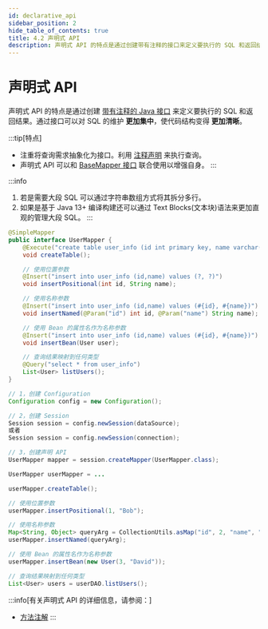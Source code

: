 ```yaml
---
id: declarative_api
sidebar_position: 2
hide_table_of_contents: true
title: 4.2 声明式 API
description: 声明式 API 的特点是通过创建带有注释的接口来定义要执行的 SQL 和返回结果。
---
```


# 声明式 API

声明式 API 的特点是通过创建 [带有注释的 Java 接口](../core/annotation/about) 来定义要执行的 SQL 和返回结果。通过接口可以对 SQL 的维护 **更加集中**，使代码结构变得 **更加清晰**。

:::tip[特点]
- 注重将查询需求抽象化为接口。利用 [注释声明](../core/annotation/about) 来执行查询。
- 声明式 API 可以和 [BaseMapper 接口](./base_mapper) 联合使用以增强自身。
:::

:::info
1. 若是需要大段 SQL 可以通过字符串数组方式将其拆分多行。
2. 如果是基于 Java 13+ 编译构建还可以通过 Text Blocks(文本块)语法来更加直观的管理大段 SQL。
:::

```java title='定义声明接口'
@SimpleMapper
public interface UserMapper {
    @Execute("create table user_info (id int primary key, name varchar(50))")
    void createTable();

    // 使用位置参数
    @Insert("insert into user_info (id,name) values (?, ?)")
    void insertPositional(int id, String name);

    // 使用名称参数
    @Insert("insert into user_info (id,name) values (#{id}, #{name})")
    void insertNamed(@Param("id") int id, @Param("name") String name);

    // 使用 Bean 的属性名作为名称参数
    @Insert("insert into user_info (id,name) values (#{id}, #{name})")
    void insertBean(User user);

    // 查询结果映射到任何类型
    @Query("select * from user_info")
    List<User> listUsers();
}
```

```java title='创建声明接口对象'
// 1，创建 Configuration
Configuration config = new Configuration();

// 2，创建 Session
Session session = config.newSession(dataSource);
或者
Session session = config.newSession(connection);

// 3，创建声明 API
UserMapper mapper = session.createMapper(UserMapper.class);
```

```java title='执行声明方法'
UserMapper userMapper = ...

userMapper.createTable();

// 使用位置参数
userMapper.insertPositional(1, "Bob");

// 使用名称参数
Map<String, Object> queryArg = CollectionUtils.asMap("id", 2, "name", "Alice");
userMapper.insertNamed(queryArg);

// 使用 Bean 的属性名作为名称参数
userMapper.insertBean(new User(3, "David"));

// 查询结果映射到任何类型
List<User> users = userDAO.listUsers();
```

:::info[有关声明式 API 的详细信息，请参阅：]
- [方法注解](../core/annotation/about)
:::
